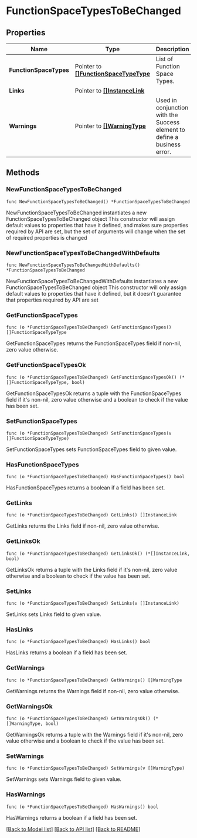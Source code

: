# FunctionSpaceTypesToBeChanged

## Properties

Name | Type | Description | Notes
------------ | ------------- | ------------- | -------------
**FunctionSpaceTypes** | Pointer to [**[]FunctionSpaceTypeType**](FunctionSpaceTypeType.md) | List of Function Space Types. | [optional] 
**Links** | Pointer to [**[]InstanceLink**](InstanceLink.md) |  | [optional] 
**Warnings** | Pointer to [**[]WarningType**](WarningType.md) | Used in conjunction with the Success element to define a business error. | [optional] 

## Methods

### NewFunctionSpaceTypesToBeChanged

`func NewFunctionSpaceTypesToBeChanged() *FunctionSpaceTypesToBeChanged`

NewFunctionSpaceTypesToBeChanged instantiates a new FunctionSpaceTypesToBeChanged object
This constructor will assign default values to properties that have it defined,
and makes sure properties required by API are set, but the set of arguments
will change when the set of required properties is changed

### NewFunctionSpaceTypesToBeChangedWithDefaults

`func NewFunctionSpaceTypesToBeChangedWithDefaults() *FunctionSpaceTypesToBeChanged`

NewFunctionSpaceTypesToBeChangedWithDefaults instantiates a new FunctionSpaceTypesToBeChanged object
This constructor will only assign default values to properties that have it defined,
but it doesn't guarantee that properties required by API are set

### GetFunctionSpaceTypes

`func (o *FunctionSpaceTypesToBeChanged) GetFunctionSpaceTypes() []FunctionSpaceTypeType`

GetFunctionSpaceTypes returns the FunctionSpaceTypes field if non-nil, zero value otherwise.

### GetFunctionSpaceTypesOk

`func (o *FunctionSpaceTypesToBeChanged) GetFunctionSpaceTypesOk() (*[]FunctionSpaceTypeType, bool)`

GetFunctionSpaceTypesOk returns a tuple with the FunctionSpaceTypes field if it's non-nil, zero value otherwise
and a boolean to check if the value has been set.

### SetFunctionSpaceTypes

`func (o *FunctionSpaceTypesToBeChanged) SetFunctionSpaceTypes(v []FunctionSpaceTypeType)`

SetFunctionSpaceTypes sets FunctionSpaceTypes field to given value.

### HasFunctionSpaceTypes

`func (o *FunctionSpaceTypesToBeChanged) HasFunctionSpaceTypes() bool`

HasFunctionSpaceTypes returns a boolean if a field has been set.

### GetLinks

`func (o *FunctionSpaceTypesToBeChanged) GetLinks() []InstanceLink`

GetLinks returns the Links field if non-nil, zero value otherwise.

### GetLinksOk

`func (o *FunctionSpaceTypesToBeChanged) GetLinksOk() (*[]InstanceLink, bool)`

GetLinksOk returns a tuple with the Links field if it's non-nil, zero value otherwise
and a boolean to check if the value has been set.

### SetLinks

`func (o *FunctionSpaceTypesToBeChanged) SetLinks(v []InstanceLink)`

SetLinks sets Links field to given value.

### HasLinks

`func (o *FunctionSpaceTypesToBeChanged) HasLinks() bool`

HasLinks returns a boolean if a field has been set.

### GetWarnings

`func (o *FunctionSpaceTypesToBeChanged) GetWarnings() []WarningType`

GetWarnings returns the Warnings field if non-nil, zero value otherwise.

### GetWarningsOk

`func (o *FunctionSpaceTypesToBeChanged) GetWarningsOk() (*[]WarningType, bool)`

GetWarningsOk returns a tuple with the Warnings field if it's non-nil, zero value otherwise
and a boolean to check if the value has been set.

### SetWarnings

`func (o *FunctionSpaceTypesToBeChanged) SetWarnings(v []WarningType)`

SetWarnings sets Warnings field to given value.

### HasWarnings

`func (o *FunctionSpaceTypesToBeChanged) HasWarnings() bool`

HasWarnings returns a boolean if a field has been set.


[[Back to Model list]](../README.md#documentation-for-models) [[Back to API list]](../README.md#documentation-for-api-endpoints) [[Back to README]](../README.md)


